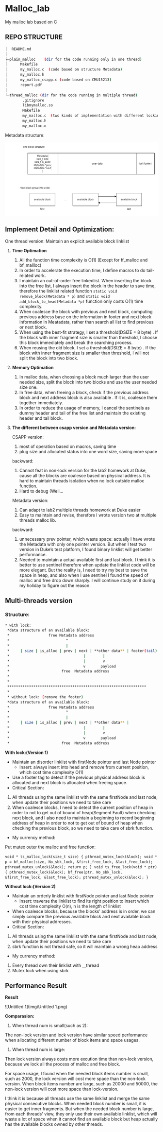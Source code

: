 # Malloc_lab
My malloc lab based on C

## REPO STRUCTURE

```bash
│  README.md
│
├─plain_malloc    (dir for the code running only in one thread)
│      Makefile
│      my_malloc.c  (code based on structure Metadata)
│      my_malloc.h  
│      my_malloc_csapp.c (code based on CMU15213)
│      report.pdf
│
└─thread_malloc (dir for the code running in multiple thread)
        .gitignore
        libmymalloc.so
        Makefile
        my_malloc.c  (two kinds of implementation with different locking granularity)
        my_malloc.h
        my_malloc.o
```

Metadata structure:

![Untitled](img\Untitled.png)

## **Implement Detail and Optimization:**

One thread version: Maintain an explicit available block linklist

1. **Time Optimation**

   1. All the function time complexity is O(1) (Except for ff_malloc and bf_mallloc)
   2. In order to accelerate the execution time, I define macros to do tail-related work.
   3. I maintain an out-of-order free linkedlist. When inserting the block into the free list, I always insert the block in the header to save time, therefore the linklist related function `static void remove_block(Metadata * p)` and `static void add_block_to_head(Metadata *p)` function only costs O(1) time complexity.
   4. When coalesce the block with previous and next block, computing previous address base on the information in footer and next block information in Meatadata, rather than search all list to find previous or next block.
   5. When using the best-fit strategy, I set a threshold(DSIZE = 8 byte) . If the block with inner fragment size is smaller than threshold, I choose this block immediately and break the searching process.
   6. When reusing the old block, I set a threshold(DSIZE = 8 byte) . If the block with inner fragment size is smaller than threshold, I will not split the block into two block.

2. **Memory Optimation**

   1. In malloc data, when choosing a block much larger than the user needed size, split the block into two blocks and use the user needed size one.
   2. In free data, when freeing a block, check if the previous address block and next address block is also available . If it is, coalesce them together immediately.
   3. In order to reduce the usage of memory, I cancel the sentinels as dummy header and tail of the free list and maintain the existing header and tail block.

3. **The different between csapp version and Metadata version:**

   CSAPP version: 

   1. most of operation based on macros, saving time
   2. plug size and allocated status into one word size, saving more space

   backward: 

   1. Cannot feat in non-lock version for the lab2 homework at Duke, cause all the blocks are coalesce based on physical address. It is hard to maintain threads isolation when no lock outside malloc function. 
   2. Hard to debug (Well...

   Metadata version:

   1. Can adapt to lab2 multiple threads homework at Duke easier
   2. Easy to maintain and revise, therefore I wrote version two at multiple threads malloc lib.

   backward:

   1. unnecessary prev pointer, which waste space: actually I have wrote the Metadata with only one pointer version. But when I test two version in Duke’s test platform, I found binary linklist will get better performance. 
   2. Needed to maintain a actual available first and last block. I think it is better to  use sentinel therefore when update the linklist code will be more elegant.  But the reality is, I need to try my best to save the space in heap, and also when I use sentinel I found the speed of malloc and free drop down sharply. I will continue study on it during my holiday to figure out the reason. 

## Multi-threads version

### Structure:

```bash
* with lock: 
 *data structure of an available block:
 *                  free Metadata address
 *                          ^
 *                          | 
 *     | size | is_alloc | prev | next | **other data** | footer(tail) |  
 *                                  |        |
 *                                  |        v
 *                                  v       payload
 *                        free  Metadata address 
 * 
 *
 ****************************************************************
 *
 * without lock: (remove the footer)
 *data structure of an available block:
 *                  free Metadata address
 *                          ^
 *                          | 
 *     | size | is_alloc | prev | next | **other data** | 
 *                                  |        |
 *                                  |        v
 *                                  v       payload
 *                        free  Metadata address
```

**With lock:(Version 1)**

- Maintain an disorder linklist with firstNode pointer and last Node pointer
  - Insert: always insert into head and remove from current position, which cost time complexity O(1)
- Use a footer tag to detect if the previous physical address block is allocated and next block is allocated when freeing space.
- Critical Section:

1. All threads using the same linklist with the same firstNode and last node, when update their positions we need to take care
2. When coalesce blocks, I need to detect the current position of heap in order to not to get out of bound of heap(Segment Fault) when checking next block, and I also need to maintain a beginning to record beginning address of heap in order to not to get out of bound of heap when checking the previous block, so we need to take care of sbrk function.

- My currency method:

Put mutex outer the malloc and free function:

`void * ts_malloc_lock(size_t size) {
  pthread_mutex_lock(&lock);
  void * p = bf_malloc(size, No_sbk_lock, &first_free_lock, &last_free_lock);
  pthread_mutex_unlock(&lock);
  return p;
}
void ts_free_lock(void * ptr) {
  pthread_mutex_lock(&lock);
  bf_free(ptr, No_sbk_lock, &first_free_lock, &last_free_lock);
  pthread_mutex_unlock(&lock);
}`

**Without lock:(Version 2)**

- Maintain an orderly linklist with firstNode pointer and last Node pointer
  - Insert: traverse the linklist to find its right position to insert which cost time complexity O(n), n is the length of linklist
- When coalesce blocks, because the blocks' address is in order, we can simply compare the previous available block and next available block with their physical addresses.
- Critical Section:

1. All threads using the same linklist with the same firstNode and last node, when update their positions we need to take care
2. sbrk function is not thread safe, so it will maintain a wrong heap address

- My currency method:

1. Every thread own their linklist with __thread
2. Mutex lock when using sbrk

## Performance Result

****Result****

![Untitled 1](img\Untitled 1.png)

****Comparasion:****

1. When thread num is small(such as 2):

The non-lock version and lock version have similar speed performance when allocating different number of block items and space usages.

1. When thread num is large:

Then lock version always costs more excution time than non-lock version, because we lock all the process of malloc and free block.

For space usage, I found when the needed block items number is small, such as 2000, the lock version will cost more space than the non-lock version. When block items number are large, such as 20000 and 50000, the non-lock version will cost more space than lock-version.

I think it is because all threads use the same linklist and merge the same physical consecutive blocks. When needed block number is small, it is easier to get inner fragments. But when the needed block number is large, from each threads' view, they only use their own available linklist, which will waste a lot of space when it cannot find an available block but heap actually has the available blocks owned by other threads.

